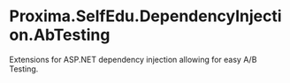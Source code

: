 # Proxima.SelfEdu.DependencyInjection.AbTesting
Extensions for ASP.NET dependency injection allowing for easy A/B Testing.
